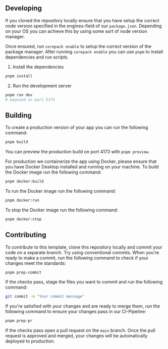 ## Developing

If you cloned the repository locally ensure that you have setup the correct node version specified in the engines-field of our `package.json`. Depending on your OS you can achieve this by using some sort of node version manager.

Once ensured, run `corepack enable` to setup the correct version of the package manager. After running `corepack enable` you can use `pnpm` to install dependencies and run scripts.

1. Install the dependencies

```bash
pnpm install
```

2. Run the development server

```bash
pnpm run dev
# exposed on port 5173
```

## Building

To create a production version of your app you can run the following command:

```bash
pnpm build
```

You can preview the production build on port 4173 with `pnpm preview`.

For production we containerize the app using Docker, please ensure that you have Docker Desktop installed and running on your machine. To build the Docker image run the following command:

```bash
pnpm docker:build
```

To run the Docker image run the following command:

```bash
pnpm docker:run
```

To stop the Docker image run the following command:

```bash
pnpm docker:stop
```

## Contributing

To contribute to this template, clone this repository locally and commit your code on a separate branch. Try using conventional commits. When you're ready to make a commit, run the following command to check if your changes meet the standards:

```bash
pnpm prep-commit
```

If the checks pass, stage the files you want to commit and run the following command:

```bash
git commit -m "Your commit message"
```

If you're satisfied with your changes and are ready to merge them, run the following command to ensure your changes pass in our CI-Pipeline:

```bash
pnpm prep-pr
```

If the checks pass open a pull request on the `main` branch. Once the pull request is approved and merged, your changes will be automatically deployed to production.
